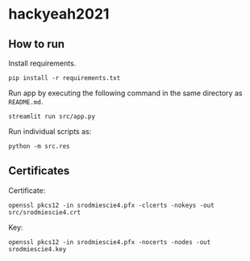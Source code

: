 # hackyeah2021

## How to run

Install requirements.

```
pip install -r requirements.txt
```

Run app by executing the following command in the same directory as `README.md`.

```
streamlit run src/app.py
```

Run individual scripts as:

```
python -m src.res
```

## Certificates
Certificate:
```
openssl pkcs12 -in srodmiescie4.pfx -clcerts -nokeys -out src/srodmiescie4.crt
```

Key:
```
openssl pkcs12 -in srodmiescie4.pfx -nocerts -nodes -out srodmiescie4.key
```

